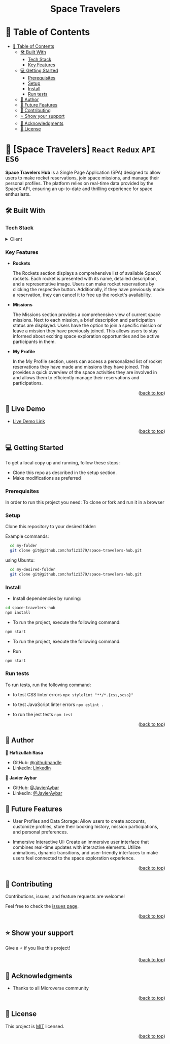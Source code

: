 <div align="center">
<h1 align="center">Space Travelers</h1>
</div>





<!-- TABLE OF CONTENTS -->

# 📗 Table of Contents

- [📗 Table of Contents](#-table-of-contents)
  - [🛠 Built With ](#-built-with-)
    - [Tech Stack ](#tech-stack-)
    - [Key Features ](#key-features-)
  - [💻 Getting Started ](#-getting-started-)
    - [Prerequisites](#prerequisites)
    - [Setup](#setup)
    - [Install](#install)
    - [Run tests](#run-tests)
  - [👥 Author ](#-author-)
  - [🔭 Future Features ](#-future-features-)
  - [🤝 Contributing ](#-contributing-)
  - [⭐️ Show your support ](#️-show-your-support-)
  - [🙏 Acknowledgments ](#-acknowledgments-)
  - [📝 License ](#-license-)

<!-- PROJECT DESCRIPTION -->

# 📖 [Space Travelers] `React` `Redux` `API` `ES6`<a name="about-project"></a>


**Space Travelers Hub**  is a Single Page Application (SPA) designed to allow users to make rocket reservations, join space missions, and manage their personal profiles. The platform relies on real-time data provided by the SpaceX API, ensuring an up-to-date and thrilling experience for space enthusiasts.

## 🛠 Built With <a name="built-with"></a>

### Tech Stack <a name="tech-stack"></a>

<details>
  <summary>Client</summary>
  <ul>
    <li>Front-end: React, React Redux, React Router,JavaScript.</li>
    <li>API Integration: SpaceX API for real-time data.</li>
    <li>Version Control: GitHub with Gitflow.</li>
    <li>Testing: React Testing Library, Jest.</li>
    <li>Build Tool: Create React App.</li>
  </ul>
</details>



<!-- Features -->

### Key Features <a name="key-features"></a>


- **Rockets** 

   The Rockets section displays a comprehensive list of available SpaceX rockets. Each rocket is presented with its name, detailed description, and a representative image. Users can make rocket reservations by clicking the respective button. Additionally, if they have 
   previously made a reservation, they can cancel it to free up the rocket's availability.

- **Missions** 

  The Missions section provides a comprehensive view of current space missions. Next to each mission, a brief description and participation status are displayed. Users have the option to join a specific mission or leave a mission they have previously joined. This 
  allows users to stay informed about exciting space exploration opportunities and be active participants in them.

- **My Profile** 

  In the My Profile section, users can access a personalized list of rocket reservations they have made and missions they have joined. This provides a quick overview of the space activities they are involved in and allows them to efficiently manage their reservations 
  and participations.
<p align="right">(<a href="#readme-top">back to top</a>)</p>



## 🚀 Live Demo <a name="live-demo"></a>


- [Live Demo Link](https://space-travelers-hub-react.onrender.com)

<p align="right">(<a href="#readme-top">back to top</a>)</p> 


<!-- GETTING STARTED -->

## 💻 Getting Started <a name="getting-started"></a>

To get a local copy up and running, follow these steps:

- Clone this repo as described in the setup section. 
- Make modifications as preferred


### Prerequisites

In order to run this project you need: To clone or fork and run it in a browser


### Setup

Clone this repository to your desired folder:

Example commands:

```sh
  cd my-folder
  git clone git@github.com:hafiz1379/space-travelers-hub.git
```

using Ubuntu:

```sh
  cd my-desired-folder
  git clone git@github.com:hafiz1379/space-travelers-hub.git
```

### Install

- Install dependencies by running:
```sh
cd space-travelers-hub
npm install
```
- To run the project, execute the following command:
```sh
npm start
```

- To run the project, execute the following command:

- Run 
```sh
npm start
```
### Run tests

To run tests, run the following command:

- to test CSS linter errors `npx stylelint "**/*.{css,scss}"`

- to test JavaScript linter errors  `npx eslint .`

- to run the jest tests `npm test`

<p align="right">(<a href="#readme-top">back to top</a>)</p>

<!-- AUTHORS -->

## 👥 Author <a name="authors"></a>


👤 **Hafizullah Rasa**

- GitHub: [@githubhandle](https://github.com/hafiz1379)
- LinkedIn: [LinkedIn](https://www.linkedin.com/in/hafizullah-rasa-8436a1257/)

👤 **Javier Aybar**

- GitHub: [@JavierAybar](https://github.com/JavierAybar)
- LinkedIn: [@JavierAybar](https://www.linkedin.com/in/javier-aybar-932376274/)


<!-- FUTURE FEATURES -->

## 🔭 Future Features <a name="future-features"></a>

- User Profiles and Data Storage: Allow users to create accounts, customize profiles, store their booking history, mission participations, and personal preferences.

- Immersive Interactive UI: Create an immersive user interface that combines real-time updates with interactive elements. Utilize animations, dynamic transitions, and user-friendly interfaces to make users feel connected to the space exploration experience.

<p align="right">(<a href="#readme-top">back to top</a>)</p>

<!-- CONTRIBUTING -->

## 🤝 Contributing <a name="contributing"></a>

Contributions, issues, and feature requests are welcome!

Feel free to check the [issues page](../../issues/).

<p align="right">(<a href="#readme-top">back to top</a>)</p>

<!-- SUPPORT -->

## ⭐️ Show your support <a name="support"></a>


Give a ⭐️ if you like this project!

<p align="right">(<a href="#readme-top">back to top</a>)</p>

<!-- ACKNOWLEDGEMENTS -->

## 🙏 Acknowledgments <a name="acknowledgements"></a>


- Thanks to all Microverse community


<p align="right">(<a href="#readme-top">back to top</a>)</p>

<!-- FAQ (optional) 

## ❓ FAQ (OPTIONAL) <a name="faq"></a>

> Add at least 2 questions new developers would ask when they decide to use your project.

- **[Question_1]**

  - [Answer_1]

- **[Question_2]**

  - [Answer_2]

<p align="right">(<a href="#readme-top">back to top</a>)</p>

-->

<!-- LICENSE -->

## 📝 License <a name="license"></a>

This project is [MIT](./LICENSE) licensed.


<p align="right">(<a href="#readme-top">back to top</a>)</p>
